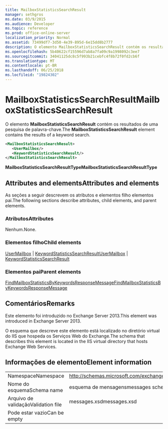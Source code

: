 ```yaml
---
title: MailboxStatisticsSearchResult
manager: sethgros
ms.date: 03/9/2015
ms.audience: Developer
ms.topic: reference
ms.prod: office-online-server
localization_priority: Normal
ms.assetid: 73499df7-3d50-4e39-895d-6e15dd8b2777
description: O elemento MailboxStatisticsSearchResult contém os resultados de uma pesquisa de palavra-chave.
ms.openlocfilehash: 5b40622cf15596d7ab8a7fa09c9a1998092c3ee7
ms.sourcegitcommit: 34041125dc8c5f993b21cebfc4f8b72f0fd2cb6f
ms.translationtype: MT
ms.contentlocale: pt-BR
ms.lasthandoff: 06/25/2018
ms.locfileid: "19824302"
---
```

# <a name="mailboxstatisticssearchresult"></a><span data-ttu-id="40659-103">MailboxStatisticsSearchResult</span><span class="sxs-lookup"><span data-stu-id="40659-103">MailboxStatisticsSearchResult</span></span>

<span data-ttu-id="40659-104">O elemento **MailboxStatisticsSearchResult** contém os resultados de uma pesquisa de palavra-chave.</span><span class="sxs-lookup"><span data-stu-id="40659-104">The **MailboxStatisticsSearchResult** element contains the results of a keyword search.</span></span> 
  
```XML
<MailboxStatisticsSearchResult>
   <UserMailbox/>
   <KeywordStatisticsSearchResult/>
</MailboxStatisticsSearchResult>
```

<span data-ttu-id="40659-105">**MailboxStatisticsSearchResultType**</span><span class="sxs-lookup"><span data-stu-id="40659-105">**MailboxStatisticsSearchResultType**</span></span>

## <a name="attributes-and-elements"></a><span data-ttu-id="40659-106">Attributes and elements</span><span class="sxs-lookup"><span data-stu-id="40659-106">Attributes and elements</span></span>

<span data-ttu-id="40659-107">As seções a seguir descrevem os atributos e elementos filho elementos pai.</span><span class="sxs-lookup"><span data-stu-id="40659-107">The following sections describe attributes, child elements, and parent elements.</span></span>
  
### <a name="attributes"></a><span data-ttu-id="40659-108">Atributos</span><span class="sxs-lookup"><span data-stu-id="40659-108">Attributes</span></span>

<span data-ttu-id="40659-109">Nenhum.</span><span class="sxs-lookup"><span data-stu-id="40659-109">None.</span></span>
  
### <a name="child-elements"></a><span data-ttu-id="40659-110">Elementos filho</span><span class="sxs-lookup"><span data-stu-id="40659-110">Child elements</span></span>

<span data-ttu-id="40659-111">[UserMailbox](usermailbox.md) | [KeywordStatisticsSearchResult](keywordstatisticssearchresult.md)</span><span class="sxs-lookup"><span data-stu-id="40659-111">[UserMailbox](usermailbox.md) | [KeywordStatisticsSearchResult](keywordstatisticssearchresult.md)</span></span>
  
### <a name="parent-elements"></a><span data-ttu-id="40659-112">Elementos pai</span><span class="sxs-lookup"><span data-stu-id="40659-112">Parent elements</span></span>

[<span data-ttu-id="40659-113">FindMailboxStatisticsByKeywordsResponseMessage</span><span class="sxs-lookup"><span data-stu-id="40659-113">FindMailboxStatisticsByKeywordsResponseMessage</span></span>](findmailboxstatisticsbykeywordsresponsemessage.md)
  
## <a name="remarks"></a><span data-ttu-id="40659-114">Comentários</span><span class="sxs-lookup"><span data-stu-id="40659-114">Remarks</span></span>

<span data-ttu-id="40659-115">Este elemento foi introduzido no Exchange Server 2013.</span><span class="sxs-lookup"><span data-stu-id="40659-115">This element was introduced in Exchange Server 2013.</span></span>
  
<span data-ttu-id="40659-116">O esquema que descreve este elemento está localizado no diretório virtual do IIS que hospeda os Serviços Web do Exchange.</span><span class="sxs-lookup"><span data-stu-id="40659-116">The schema that describes this element is located in the IIS virtual directory that hosts Exchange Web Services.</span></span>
  
## <a name="element-information"></a><span data-ttu-id="40659-117">Informações de elemento</span><span class="sxs-lookup"><span data-stu-id="40659-117">Element information</span></span>

|||
|:-----|:-----|
|<span data-ttu-id="40659-118">Namespace</span><span class="sxs-lookup"><span data-stu-id="40659-118">Namespace</span></span>  <br/> |http://schemas.microsoft.com/exchange/services/2006/messages  <br/> |
|<span data-ttu-id="40659-119">Nome do esquema</span><span class="sxs-lookup"><span data-stu-id="40659-119">Schema name</span></span>  <br/> |<span data-ttu-id="40659-120">esquema de mensagens</span><span class="sxs-lookup"><span data-stu-id="40659-120">messages schema</span></span>  <br/> |
|<span data-ttu-id="40659-121">Arquivo de validação</span><span class="sxs-lookup"><span data-stu-id="40659-121">Validation file</span></span>  <br/> |<span data-ttu-id="40659-122">messages.xsd</span><span class="sxs-lookup"><span data-stu-id="40659-122">messages.xsd</span></span>  <br/> |
|<span data-ttu-id="40659-123">Pode estar vazio</span><span class="sxs-lookup"><span data-stu-id="40659-123">Can be empty</span></span>  <br/> ||
   

